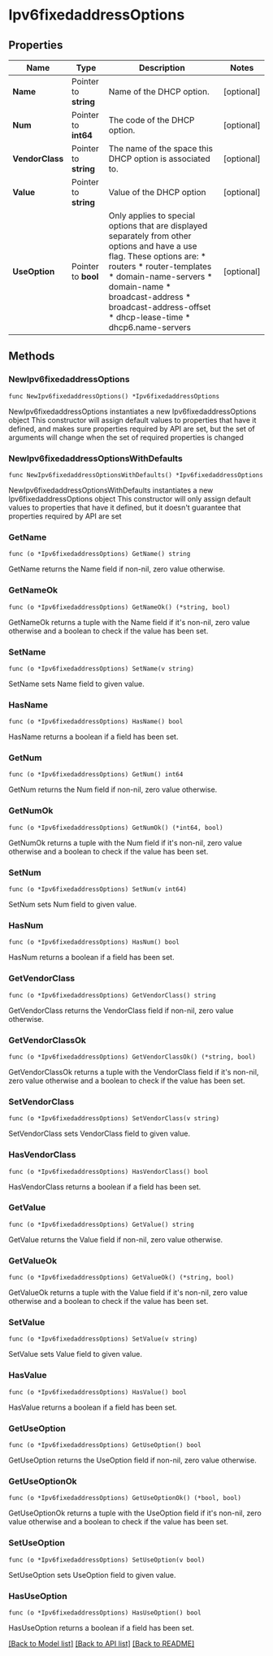 # Ipv6fixedaddressOptions

## Properties

Name | Type | Description | Notes
------------ | ------------- | ------------- | -------------
**Name** | Pointer to **string** | Name of the DHCP option. | [optional] 
**Num** | Pointer to **int64** | The code of the DHCP option. | [optional] 
**VendorClass** | Pointer to **string** | The name of the space this DHCP option is associated to. | [optional] 
**Value** | Pointer to **string** | Value of the DHCP option | [optional] 
**UseOption** | Pointer to **bool** | Only applies to special options that are displayed separately from other options and have a use flag. These options are: * routers * router-templates * domain-name-servers * domain-name * broadcast-address * broadcast-address-offset * dhcp-lease-time * dhcp6.name-servers | [optional] 

## Methods

### NewIpv6fixedaddressOptions

`func NewIpv6fixedaddressOptions() *Ipv6fixedaddressOptions`

NewIpv6fixedaddressOptions instantiates a new Ipv6fixedaddressOptions object
This constructor will assign default values to properties that have it defined,
and makes sure properties required by API are set, but the set of arguments
will change when the set of required properties is changed

### NewIpv6fixedaddressOptionsWithDefaults

`func NewIpv6fixedaddressOptionsWithDefaults() *Ipv6fixedaddressOptions`

NewIpv6fixedaddressOptionsWithDefaults instantiates a new Ipv6fixedaddressOptions object
This constructor will only assign default values to properties that have it defined,
but it doesn't guarantee that properties required by API are set

### GetName

`func (o *Ipv6fixedaddressOptions) GetName() string`

GetName returns the Name field if non-nil, zero value otherwise.

### GetNameOk

`func (o *Ipv6fixedaddressOptions) GetNameOk() (*string, bool)`

GetNameOk returns a tuple with the Name field if it's non-nil, zero value otherwise
and a boolean to check if the value has been set.

### SetName

`func (o *Ipv6fixedaddressOptions) SetName(v string)`

SetName sets Name field to given value.

### HasName

`func (o *Ipv6fixedaddressOptions) HasName() bool`

HasName returns a boolean if a field has been set.

### GetNum

`func (o *Ipv6fixedaddressOptions) GetNum() int64`

GetNum returns the Num field if non-nil, zero value otherwise.

### GetNumOk

`func (o *Ipv6fixedaddressOptions) GetNumOk() (*int64, bool)`

GetNumOk returns a tuple with the Num field if it's non-nil, zero value otherwise
and a boolean to check if the value has been set.

### SetNum

`func (o *Ipv6fixedaddressOptions) SetNum(v int64)`

SetNum sets Num field to given value.

### HasNum

`func (o *Ipv6fixedaddressOptions) HasNum() bool`

HasNum returns a boolean if a field has been set.

### GetVendorClass

`func (o *Ipv6fixedaddressOptions) GetVendorClass() string`

GetVendorClass returns the VendorClass field if non-nil, zero value otherwise.

### GetVendorClassOk

`func (o *Ipv6fixedaddressOptions) GetVendorClassOk() (*string, bool)`

GetVendorClassOk returns a tuple with the VendorClass field if it's non-nil, zero value otherwise
and a boolean to check if the value has been set.

### SetVendorClass

`func (o *Ipv6fixedaddressOptions) SetVendorClass(v string)`

SetVendorClass sets VendorClass field to given value.

### HasVendorClass

`func (o *Ipv6fixedaddressOptions) HasVendorClass() bool`

HasVendorClass returns a boolean if a field has been set.

### GetValue

`func (o *Ipv6fixedaddressOptions) GetValue() string`

GetValue returns the Value field if non-nil, zero value otherwise.

### GetValueOk

`func (o *Ipv6fixedaddressOptions) GetValueOk() (*string, bool)`

GetValueOk returns a tuple with the Value field if it's non-nil, zero value otherwise
and a boolean to check if the value has been set.

### SetValue

`func (o *Ipv6fixedaddressOptions) SetValue(v string)`

SetValue sets Value field to given value.

### HasValue

`func (o *Ipv6fixedaddressOptions) HasValue() bool`

HasValue returns a boolean if a field has been set.

### GetUseOption

`func (o *Ipv6fixedaddressOptions) GetUseOption() bool`

GetUseOption returns the UseOption field if non-nil, zero value otherwise.

### GetUseOptionOk

`func (o *Ipv6fixedaddressOptions) GetUseOptionOk() (*bool, bool)`

GetUseOptionOk returns a tuple with the UseOption field if it's non-nil, zero value otherwise
and a boolean to check if the value has been set.

### SetUseOption

`func (o *Ipv6fixedaddressOptions) SetUseOption(v bool)`

SetUseOption sets UseOption field to given value.

### HasUseOption

`func (o *Ipv6fixedaddressOptions) HasUseOption() bool`

HasUseOption returns a boolean if a field has been set.


[[Back to Model list]](../README.md#documentation-for-models) [[Back to API list]](../README.md#documentation-for-api-endpoints) [[Back to README]](../README.md)


